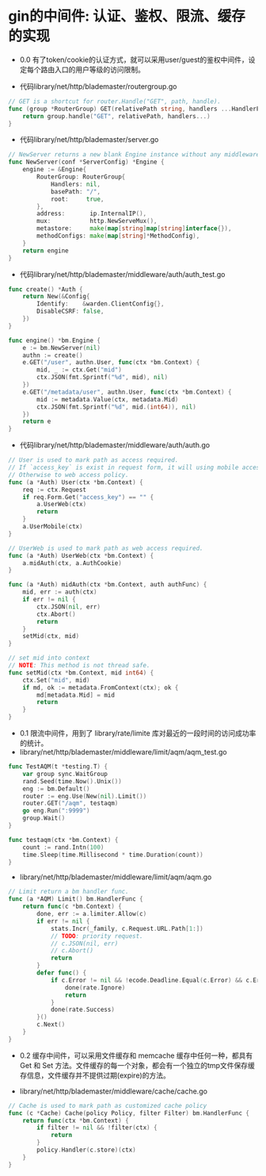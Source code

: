 # gin的中间件: 认证、鉴权、限流、缓存的实现


- 0.0 有了token/cookie的认证方式，就可以采用user/guest的鉴权中间件，设定每个路由入口的用户等级的访问限制。

- 代码library/net/http/blademaster/routergroup.go
```go
// GET is a shortcut for router.Handle("GET", path, handle).
func (group *RouterGroup) GET(relativePath string, handlers ...HandlerFunc) IRoutes {
	return group.handle("GET", relativePath, handlers...)
}
```

- 代码library/net/http/blademaster/server.go
```go
// NewServer returns a new blank Engine instance without any middleware attached.
func NewServer(conf *ServerConfig) *Engine {
	engine := &Engine{
		RouterGroup: RouterGroup{
			Handlers: nil,
			basePath: "/",
			root:     true,
		},
		address:       ip.InternalIP(),
		mux:           http.NewServeMux(),
		metastore:     make(map[string]map[string]interface{}),
		methodConfigs: make(map[string]*MethodConfig),
	}
	return engine
}

```

- 代码library/net/http/blademaster/middleware/auth/auth_test.go
```go
func create() *Auth {
	return New(&Config{
		Identify:    &warden.ClientConfig{},
		DisableCSRF: false,
	})
}

func engine() *bm.Engine {
	e := bm.NewServer(nil)
	authn := create()
	e.GET("/user", authn.User, func(ctx *bm.Context) {
		mid, _ := ctx.Get("mid")
		ctx.JSON(fmt.Sprintf("%d", mid), nil)
	})
	e.GET("/metadata/user", authn.User, func(ctx *bm.Context) {
		mid := metadata.Value(ctx, metadata.Mid)
		ctx.JSON(fmt.Sprintf("%d", mid.(int64)), nil)
	})
	return e
}    
```

- 代码library/net/http/blademaster/middleware/auth/auth.go
```go
// User is used to mark path as access required.
// If `access_key` is exist in request form, it will using mobile access policy.
// Otherwise to web access policy.
func (a *Auth) User(ctx *bm.Context) {
	req := ctx.Request
	if req.Form.Get("access_key") == "" {
		a.UserWeb(ctx)
		return
	}
	a.UserMobile(ctx)
}

// UserWeb is used to mark path as web access required.
func (a *Auth) UserWeb(ctx *bm.Context) {
	a.midAuth(ctx, a.AuthCookie)
}

func (a *Auth) midAuth(ctx *bm.Context, auth authFunc) {
	mid, err := auth(ctx)
	if err != nil {
		ctx.JSON(nil, err)
		ctx.Abort()
		return
	}
	setMid(ctx, mid)
}

// set mid into context
// NOTE: This method is not thread safe.
func setMid(ctx *bm.Context, mid int64) {
	ctx.Set("mid", mid)
	if md, ok := metadata.FromContext(ctx); ok {
		md[metadata.Mid] = mid
		return
	}
}

```

- 0.1 限流中间件，用到了 library/rate/limite 库对最近的一段时间的访问成功率的统计。
- library/net/http/blademaster/middleware/limit/aqm/aqm_test.go
```go
func TestAQM(t *testing.T) {
	var group sync.WaitGroup
	rand.Seed(time.Now().Unix())
	eng := bm.Default()
	router := eng.Use(New(nil).Limit())
	router.GET("/aqm", testaqm)
	go eng.Run(":9999")
    group.Wait()
}

func testaqm(ctx *bm.Context) {
	count := rand.Intn(100)
	time.Sleep(time.Millisecond * time.Duration(count))
}
```

- library/net/http/blademaster/middleware/limit/aqm/aqm.go
```go
// Limit return a bm handler func.
func (a *AQM) Limit() bm.HandlerFunc {
	return func(c *bm.Context) {
		done, err := a.limiter.Allow(c)
		if err != nil {
			stats.Incr(_family, c.Request.URL.Path[1:])
			// TODO: priority request.
			// c.JSON(nil, err)
			// c.Abort()
			return
		}
		defer func() {
			if c.Error != nil && !ecode.Deadline.Equal(c.Error) && c.Err() != context.DeadlineExceeded {
				done(rate.Ignore)
				return
			}
			done(rate.Success)
		}()
		c.Next()
	}
}
```

- 0.2 缓存中间件，可以采用文件缓存和 memcache 缓存中任何一种，都具有 Get 和 Set 方法。文件缓存的每一个对象，都会有一个独立的tmp文件保存缓存信息，文件缓存并不提供过期(expire)的方法。

- library/net/http/blademaster/middleware/cache/cache.go
```go
// Cache is used to mark path as customized cache policy
func (c *Cache) Cache(policy Policy, filter Filter) bm.HandlerFunc {
	return func(ctx *bm.Context) {
		if filter != nil && !filter(ctx) {
			return
		}
		policy.Handler(c.store)(ctx)
	}
}
```